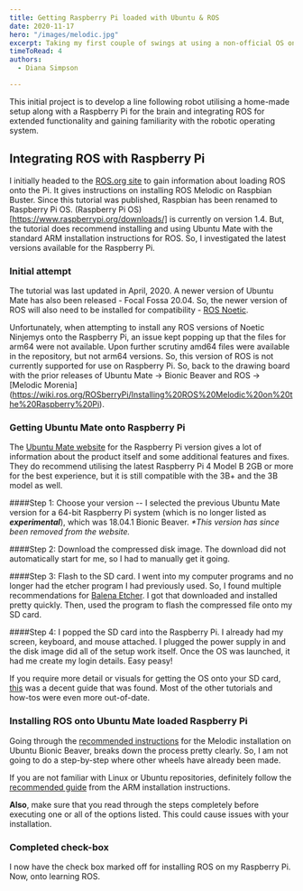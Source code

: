```yaml
---
title: Getting Raspberry Pi loaded with Ubuntu & ROS
date: 2020-11-17
hero: "/images/melodic.jpg"
excerpt: Taking my first couple of swings at using a non-official OS on the Raspberry Pi for optimal functionality with ROS.
timeToRead: 4
authors:
  - Diana Simpson

---
```


This initial project is to develop a line following robot utilising a home-made setup along with a Raspberry Pi for the brain and integrating ROS for extended functionality and gaining familiarity with the robotic operating system.

## Integrating ROS with Raspberry Pi

I initially headed to the [ROS.org site](https://wiki.ros.org/ROSberryPi) to gain information about loading ROS onto the Pi. It gives instructions on installing ROS Melodic on Raspbian Buster. Since this tutorial was published, Raspbian has been renamed to Raspberry Pi OS. (Raspberry Pi OS)[https://www.raspberrypi.org/downloads/] is currently on version 1.4. But, the tutorial does recommend installing and using Ubuntu Mate with the standard ARM installation instructions for ROS. So, I investigated the latest versions available for the Raspberry Pi.

### Initial attempt

The tutorial was last updated in April, 2020. A newer version of Ubuntu Mate has also been released - Focal Fossa 20.04. So, the newer version of ROS will also need to be installed for compatibility - [ROS Noetic](https://wiki.ros.org/noetic/Installation/Ubuntu).

Unfortunately, when attempting to install any ROS versions of Noetic Ninjemys onto the Raspberry Pi, an issue kept popping up that the files for arm64 were not available. Upon further scrutiny amd64 files were available in the repository, but not arm64 versions. So, this version of ROS is not currently supported for use on Raspberry Pi. So, back to the drawing board with the prior releases of Ubuntu Mate -> Bionic Beaver and ROS -> [Melodic Morenia] (https://wiki.ros.org/ROSberryPi/Installing%20ROS%20Melodic%20on%20the%20Raspberry%20Pi).

### Getting Ubuntu Mate onto Raspberry Pi

The [Ubuntu Mate website](https://ubuntu-mate.org/ports/raspberry-pi/) for the Raspberry Pi version gives a lot of information about the product itself and some additional features and fixes. They do recommend utilising the latest Raspberry Pi 4 Model B 2GB or more for the best experience, but it is still compatible with the 3B+ and the 3B model as well.

####Step 1:
Choose your version -- I selected the previous Ubuntu Mate version for a 64-bit Raspberry Pi system (which is no longer listed as **_experimental_**), which was 18.04.1 Bionic Beaver. _*This version has since been removed from the website._

####Step 2:
Download the compressed disk image. The download did not automatically start for me, so I had to manually get it going.

####Step 3:
Flash to the SD card. I went into my computer programs and no longer had the etcher program I had previously used. So, I found multiple recommendations for [Balena Etcher](https://www.balena.io/etcher/). I got that downloaded and installed pretty quickly. Then, used the program to flash the compressed file onto my SD card.

####Step 4:
I popped the SD card into the Raspberry Pi. I already had my screen, keyboard, and mouse attached. I plugged the power supply in and the disk image did all of the setup work itself. Once the OS was launched, it had me create my login details. Easy peasy!

If you require more detail or visuals for getting the OS onto your SD card, [this](https://itsfoss.com/ubuntu-mate-raspberry-pi/) was a decent guide that was found. Most of the other tutorials and how-tos were even more out-of-date.

### Installing ROS onto Ubuntu Mate loaded Raspberry Pi

Going through the [recommended instructions](https://wiki.ros.org/melodic/Installation/Ubuntu) for the Melodic installation on Ubuntu Bionic Beaver, breaks down the process pretty clearly. So, I am not going to do a step-by-step where other wheels have already been made.

If you are not familiar with Linux or Ubuntu repositories, definitely follow the [recommended guide](https://help.ubuntu.com/community/Repositories/Ubuntu) from the ARM installation instructions.

**Also**, make sure that you read through the steps completely before executing one or all of the options listed. This could cause issues with your installation.

### Completed check-box
I now have the check box marked off for installing ROS on my Raspberry Pi. Now, onto learning ROS.
